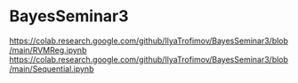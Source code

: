 # BayesSeminar3

https://colab.research.google.com/github/IlyaTrofimov/BayesSeminar3/blob/main/RVMReg.ipynb
https://colab.research.google.com/github/IlyaTrofimov/BayesSeminar3/blob/main/Sequential.ipynb
